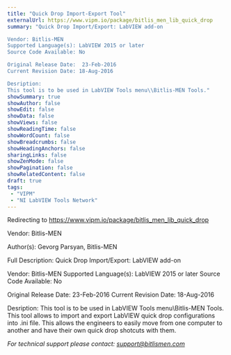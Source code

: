 ```yaml
---
title: "Quick Drop Import-Export Tool"
externalUrl: https://www.vipm.io/package/bitlis_men_lib_quick_drop
summary: "Quick Drop Import/Export: LabVIEW add-on

Vendor: Bitlis-MEN
Supported Language(s): LabVIEW 2015 or later
Source Code Available: No

Original Release Date:  23-Feb-2016
Current Revision Date: 18-Aug-2016

Desription:
This tool is to be used in LabVIEW Tools menu\\Bitlis-MEN Tools."
showSummary: true
showAuthor: false
showEdit: false
showData: false
showViews: false
showReadingTime: false
showWordCount: false
showBreadcrumbs: false
showHeadingAnchors: false
sharingLinks: false
showZenMode: false
showPagination: false
showRelatedContent: false
draft: true
tags:
 - "VIPM"
 - "NI LabVIEW Tools Network"
---
```


Redirecting to https://www.vipm.io/package/bitlis_men_lib_quick_drop

Vendor: Bitlis-MEN

Author(s): Gevorg Parsyan, Bitlis-MEN
 
Full Description:
Quick Drop Import/Export: LabVIEW add-on

Vendor: Bitlis-MEN
Supported Language(s): LabVIEW 2015 or later
Source Code Available: No

Original Release Date:  23-Feb-2016
Current Revision Date: 18-Aug-2016

Desription:
This tool is to be used in LabVIEW Tools menu\\Bitlis-MEN Tools. This tool allows to import and export LabVIEW quick drop configurations into .ini file. This allows the engineers to easily move from one computer to another and have their own quick drop shotcuts with them. 

*For technical support please contact: support@bitlismen.com*